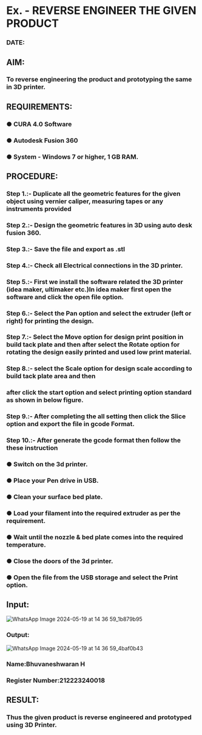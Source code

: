 # Ex.   - REVERSE ENGINEER THE GIVEN PRODUCT

### DATE: 

## AIM: 
### To reverse engineering the product and prototyping the same in 3D printer.

## REQUIREMENTS:
### ●	CURA 4.0 Software
### ●	 Autodesk Fusion 360
### ●	 System - Windows 7 or higher, 1 GB RAM.

## PROCEDURE:
### Step 1.:- Duplicate all the geometric features for the given object using vernier caliper, measuring tapes or any instruments provided
### Step 2.:- Design the geometric features in 3D using auto desk fusion 360.
### Step 3.:- Save the file and export as .stl
### Step 4.:- Check all Electrical connections in the 3D printer.
### Step 5.:- First we install the software related the 3D printer (idea maker, ultimaker etc.)In idea maker first open the software and click the open file option.
### Step 6.:- Select the Pan option and select the extruder (left or right) for printing the design.
### Step 7.:- Select the Move option for design print position in build tack plate and then after select the Rotate option for rotating the design easily printed and used low print material.
### Step 8.:- select the Scale option for design scale according to build tack plate area and then
### after click the start option and select printing option standard as shown in below figure.
### Step 9.:- After completing the all setting then click the Slice option and export the file in gcode Format.
### Step 10.:- After generate the gcode format then follow the these instruction 
  ###   ●	Switch on the 3d printer.
  ###   ●	Place your Pen drive in USB.
  ###   ●	Clean your surface bed plate.
  ###   ●	Load your filament into the required extruder as per the requirement.
  ###   ●	Wait until the nozzle & bed plate comes into the required temperature.
  ###   ●	Close the doors of the 3d printer.
  ###   ●	Open the file from the USB storage and select the Print option.

## Input:

![WhatsApp Image 2024-05-19 at 14 36 59_1b879b95](https://github.com/bhuvan8903/Ex.-10---REVERSE-ENGINEER-THE-GIVEN-PRODUCT/assets/151444524/b90eb2e7-d686-4915-b086-5ec7cb2d2735)

### Output:

![WhatsApp Image 2024-05-19 at 14 36 59_4baf0b43](https://github.com/bhuvan8903/Ex.-10---REVERSE-ENGINEER-THE-GIVEN-PRODUCT/assets/151444524/b71e80ca-6935-4c27-a120-54076a560a08)


### Name:Bhuvaneshwaran H
### Register Number:212223240018

## RESULT:
###   Thus the given product is reverse engineered and prototyped using 3D Printer.
